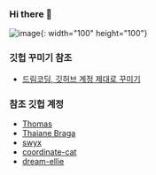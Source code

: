 ### Hi there 👋

![image](https://user-images.githubusercontent.com/70050528/189470314-11fd622d-170e-4364-b975-4c57166a2c97.png){: width="100" height="100"}

<!--
**ai7dnn/ai7dnn** is a ✨ _special_ ✨ repository because its `README.md` (this file) appears on your GitHub profile.

Here are some ideas to get you started:

- 🔭 I’m currently working on ...
- 🌱 I’m currently learning ...
- 👯 I’m looking to collaborate on ...
- 🤔 I’m looking for help with ...
- 💬 Ask me about ...
- 📫 How to reach me: ...
- 😄 Pronouns: ...
- ⚡ Fun fact: ...
-->

### 깃헙 꾸미기 참조
- [드림코딩, 깃허브 계정 제대로 꾸미기](https://www.youtube.com/watch?v=w9DfC2BHGPA)

### 참조 깃헙 계정
- [Thomas](https://github.com/thmsgbrt)
- [Thaiane Braga](https://github.com/thaiane)
- [swyx](https://github.com/sw-yx) 
- [coordinate-cat](https://github.com/coordinate-cat)
- [dream-ellie](https://github.com/dream-ellie)
